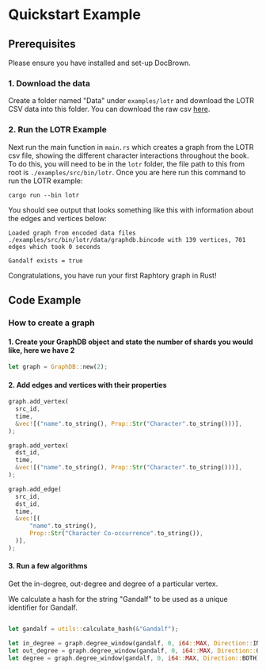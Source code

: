 # Quickstart Example

## Prerequisites

Please ensure you have installed and set-up DocBrown. 

### 1. Download the data 

Create a folder named "Data" under `examples/lotr` and download the LOTR CSV data into this folder. You can download the raw csv [here](https://raw.githubusercontent.com/Raphtory/Data/main/lotr.csv).


### 2. Run the LOTR Example

Next run the main function in `main.rs` which creates a graph from the LOTR csv file, showing the different character interactions throughout the book. To do this, you will need to be in the `lotr` folder, the file path to this from root is `./examples/src/bin/lotr`. Once you are here run this command to run the LOTR example:

```
cargo run --bin lotr
```

You should see output that looks something like this with information about the edges and vertices below: 

```
Loaded graph from encoded data files ./examples/src/bin/lotr/data/graphdb.bincode with 139 vertices, 701 edges which took 0 seconds

Gandalf exists = true
```

Congratulations, you have run your first Raphtory graph in Rust!


## Code Example

### How to create a graph

#### 1. Create your GraphDB object and state the number of shards you would like, here we have 2

```rust
let graph = GraphDB::new(2);
```

#### 2. Add edges and vertices with their properties 

```rust
graph.add_vertex(
  src_id,
  time,
  &vec![("name".to_string(), Prop::Str("Character".to_string()))],
);

graph.add_vertex(
  dst_id,
  time,
  &vec![("name".to_string(), Prop::Str("Character".to_string()))],
);

graph.add_edge(
  src_id,
  dst_id,
  time,
  &vec![(
      "name".to_string(),
      Prop::Str("Character Co-occurrence".to_string()),
  )],
);
````

#### 3. Run a few algorithms 

Get the in-degree, out-degree and degree of a particular vertex. 

We calculate a hash for the string "Gandalf" to be used as a unique identifier for Gandalf. 

```rust

let gandalf = utils::calculate_hash(&"Gandalf");

let in_degree = graph.degree_window(gandalf, 0, i64::MAX, Direction::IN);
let out_degree = graph.degree_window(gandalf, 0, i64::MAX, Direction::OUT);
let degree = graph.degree_window(gandalf, 0, i64::MAX, Direction::BOTH);
```


